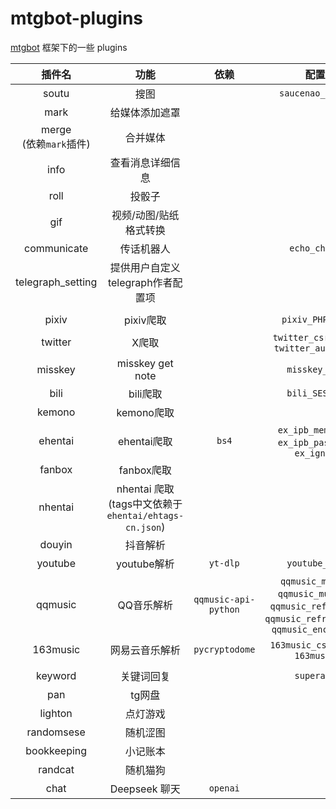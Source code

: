 # mtgbot-plugins
[mtgbot](https://github.com/HBcao233/mtgbot) 框架下的一些 plugins

| 插件名 | 功能 | 依赖 | 配置项 | 
| :----: | :----: | :----: | :----: |
| soutu | 搜图 | | `saucenao_api_key` |
| mark | 给媒体添加遮罩 | | |
| merge <br> (依赖`mark`插件) | 合并媒体 | | |
| info | 查看消息详细信息 | |
| roll | 投骰子| | |
| gif | 视频/动图/贴纸格式转换 | | |
| communicate | 传话机器人 | | `echo_chat_id` |
| telegraph_setting | 提供用户自定义 telegraph作者配置项 | | |
|||||
| pixiv | pixiv爬取 | | `pixiv_PHPSESSID` |
| twitter | X爬取 | | `twitter_csrf_token`, `twitter_auth_token` |
| misskey | misskey get note | | `misskey_token` |
| bili | bili爬取 | | `bili_SESSDATA` |
| kemono | kemono爬取 | |
| ehentai | ehentai爬取 | `bs4` | `ex_ipb_member_id`, `ex_ipb_pass_hash`, `ex_igneous` |
| fanbox | fanbox爬取 | | |
| nhentai | nhentai 爬取 (tags中文依赖于 `ehentai/ehtags-cn.json`) | | |
| douyin | 抖音解析 | |
| youtube | youtube解析 | `yt-dlp` | `youtube_token` |
| qqmusic | QQ音乐解析 | `qqmusic-api-python` | `qqmusic_musicid`, `qqmusic_musickey`, `qqmusic_refresh_key`, `qqmusic_refresh_token`, `qqmusic_encrypt_uin`|
| 163music | 网易云音乐解析 | `pycryptodome` | `163music_csrf_token`, `163music_u` |
|||||
| keyword | 关键词回复 | | `superadmin` |
| pan | tg网盘 | | |
| lighton | 点灯游戏 | | |
| randomsese | 随机涩图 | | |
| bookkeeping | 小记账本 | | |
| randcat | 随机猫狗 | | |
| chat | Deepseek 聊天 | `openai` | |